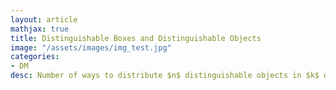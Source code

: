 ```yaml
---
layout: article
mathjax: true
title: Distinguishable Boxes and Distinguishable Objects
image: "/assets/images/img_test.jpg"
categories:
- DM
desc: Number of ways to distribute $n$ distinguishable objects in $k$ distinguishable boxes such that there are $n_i$ objects in box $i=1, 2, \dots k$ equals

































































































































































































































































































































































 
imagealt: 
---
```


Number of ways to distribute $n$ distinguishable objects in $k$ distinguishable boxes such that there are $n_i$ objects in box $i=1, 2, \dots k$ equals

































































































































































































































































































































































$$n! \over {n_1! n_2! \dots n_k!}$$
































































































































































































































































































































































